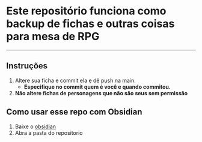# Este repositório funciona como backup de fichas e outras coisas para mesa de RPG
---
## Instruções
1. Altere sua ficha e commit ela e dê push na main.
	- **Especifique no  commit quem é você e quando commitou.**
2. **Não altere fichas de personagens que não são seus sem permissão**

## Como usar esse repo com Obsidian
1. Baixe o [obsidian](https://obsidian.md/download)
2. Abra a pasta do repositorio 